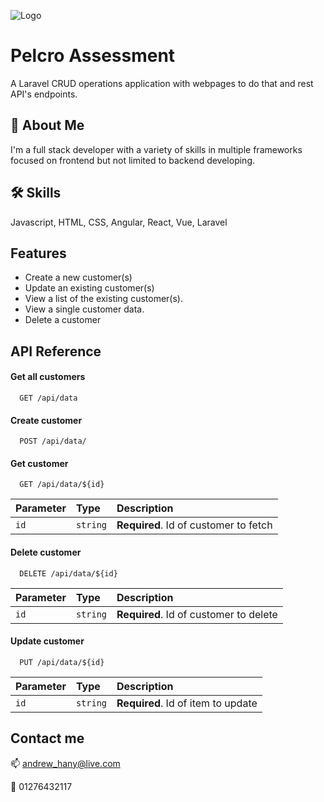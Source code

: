 
![Logo](https://cdn.pelcro.com/images/logo/dark.svg)


# Pelcro Assessment

A Laravel CRUD operations application with webpages
to do that and rest API's endpoints.


## 🚀 About Me
I'm a full stack developer with a variety of skills
in multiple frameworks focused on frontend but not limited
to backend developing.


## 🛠 Skills
Javascript, HTML, CSS, Angular, React, Vue, Laravel


## Features

- Create a new customer(s)
- Update an existing customer(s)
- View a list of the existing customer(s).
- View a single customer data.
- Delete a customer



## API Reference

#### Get all customers

```http
  GET /api/data
```

#### Create customer

```http
  POST /api/data/
```

#### Get customer

```http
  GET /api/data/${id}
```

| Parameter | Type     | Description                       |
| :-------- | :------- | :-------------------------------- |
| `id`      | `string` | **Required**. Id of customer to fetch |

#### Delete customer

```http
  DELETE /api/data/${id}
```

| Parameter | Type     | Description                       |
| :-------- | :------- | :-------------------------------- |
| `id`      | `string` | **Required**. Id of customer to delete |

#### Update customer

```http
  PUT /api/data/${id}
```

| Parameter | Type     | Description                       |
| :-------- | :------- | :-------------------------------- |
| `id`      | `string` | **Required**. Id of item to update |


## Contact me
📫 andrew_hany@live.com

📱 01276432117
